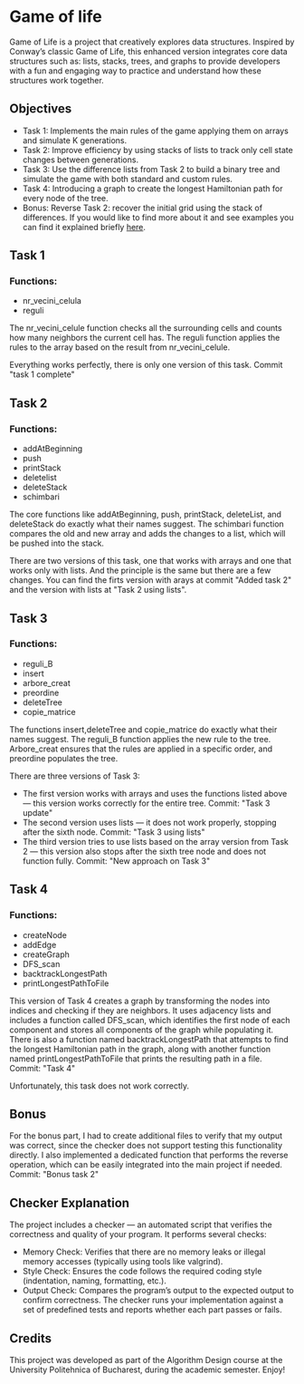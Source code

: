 # Game of life
  Game of Life is a project that creatively explores data structures. Inspired by Conway’s classic Game of Life, this enhanced version integrates core data structures such as: lists, stacks, trees, and graphs to provide developers with a fun and engaging way to practice and understand how these structures work together.

## Objectives 

- Task 1: Implements the main rules of the game applying them on arrays and simulate K generations.
- Task 2: Improve efficiency by using stacks of lists to track only cell state changes between generations.
- Task 3: Use the difference lists from Task 2 to build a binary tree and simulate the game with both standard and custom rules.
- Task 4: Introducing a graph to create the longest Hamiltonian path for every node of the tree.
- Bonus:  Reverse Task 2: recover the initial grid using the stack of differences.
 If you would like to find more about it and see examples you can find it explained briefly [here](https://site-pa.netlify.app/proiecte/game_of_life/).


## Task 1

### Functions:
-  nr_vecini_celula
- reguli

The nr_vecini_celule function checks all the surrounding cells and counts how many neighbors the current cell has.
The reguli function applies the rules to the array based on the result from nr_vecini_celule.

Everything works perfectly, there is only one version of this task. Commit "task 1 complete"



## Task 2

### Functions:
- addAtBeginning
- push
- printStack
- deletelist
- deleteStack
- schimbari

 The core functions like addAtBeginning, push, printStack, deleteList, and deleteStack do exactly what their names suggest.
 The schimbari function compares the old and new array and adds the changes to a list, which will be pushed into the stack.

 There are two versions of this task, one that works with arrays and one that works only with lists. And the principle is the same but there are a few changes. You can find the firts version with arays at commit "Added task 2" and the version with lists at "Task 2 using lists".


## Task 3
### Functions:

- reguli_B
- insert
- arbore_creat
- preordine
- deleteTree
- copie_matrice 
  

 The functions insert,deleteTree and copie_matrice do exactly what their names suggest.
 The reguli_B function applies the new rule to the tree.
Arbore_creat ensures that the rules are applied in a specific order, and preordine populates the tree.

  There are three versions of Task 3:
- The first version works with arrays and uses the functions listed above — this version works correctly for the entire tree. Commit: "Task 3 update"
- The second version uses lists — it does not work properly, stopping after the sixth node. Commit: "Task 3 using lists"
- The third version tries to use lists based on the array version from Task 2 — this version also stops after the sixth tree node and does not function fully. Commit: "New approach on Task 3"

## Task 4
### Functions:

- createNode
- addEdge
- createGraph
- DFS_scan
- backtrackLongestPath
- printLongestPathToFile

 This version of Task 4 creates a graph by transforming the nodes into indices and checking if they are neighbors. It uses adjacency lists and includes a function called DFS_scan, which identifies the first node of each component and stores all components of the graph while populating it. There is also a function named backtrackLongestPath that attempts to find the longest Hamiltonian path in the graph, along with another function named printLongestPathToFile that prints the resulting path in a file. Commit: "Task 4"
  
  Unfortunately, this task does not work correctly.
  
## Bonus
  For the bonus part, I had to create additional files to verify that my output was correct, since the checker does not support testing this functionality directly. I also implemented a dedicated function that performs the reverse operation, which can be easily integrated into the main project if needed. Commit: "Bonus task 2"

## Checker Explanation

  The project includes a checker — an automated script that verifies the correctness and quality of your program. It performs several checks:
- Memory Check: Verifies that there are no memory leaks or illegal memory accesses (typically using tools like valgrind).
- Style Check: Ensures the code follows the required coding style (indentation, naming, formatting, etc.).
- Output Check: Compares the program’s output to the expected output to confirm correctness.
  The checker runs your implementation against a set of predefined tests and reports whether each part passes or fails.

## Credits

  This project was developed as part of the Algorithm Design course at the University Politehnica of Bucharest, during the academic semester. Enjoy!
